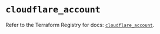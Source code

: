 # `cloudflare_account`

Refer to the Terraform Registry for docs: [`cloudflare_account`](https://registry.terraform.io/providers/cloudflare/cloudflare/4.30.0/docs/resources/account).
